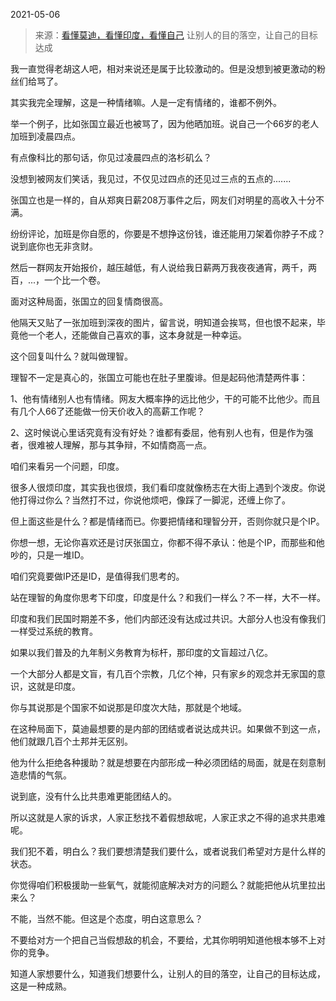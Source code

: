 2021-05-06

> 来源：[看懂莫迪，看懂印度，看懂自己](http://mp.weixin.qq.com/s?__biz=MzU3NDc5Nzc0NQ==&mid=2247502652&idx=2&sn=17817e9fb130d4e5f9e905a1a74505d9&chksm=fd2e69e2ca59e0f4ff0822f20ffee109e69f94873da79b28dca470b1d14a75c27ff62ef044a0&scene=27#wechat_redirect)
> 让别人的目的落空，让自己的目标达成

我一直觉得老胡这人吧，相对来说还是属于比较激动的。但是没想到被更激动的粉丝们给骂了。

  

其实我完全理解，这是一种情绪嘛。人是一定有情绪的，谁都不例外。

  

举一个例子，比如张国立最近也被骂了，因为他晒加班。说自己一个66岁的老人加班到凌晨四点。

  

有点像科比的那句话，你见过凌晨四点的洛杉矶么？

  

没想到被网友们笑话，我见过，不仅见过四点的还见过三点的五点的.......

  

张国立也是一样的，自从郑爽日薪208万事件之后，网友们对明星的高收入十分不满。

  

纷纷评论，加班是你自愿的，你要是不想挣这份钱，谁还能用刀架着你脖子不成？说到底你也无非贪财。

  

然后一群网友开始报价，越压越低，有人说给我日薪两万我夜夜通宵，两千，两百，...，一个比一个卷。  

  

面对这种局面，张国立的回复情商很高。  

  

他隔天又贴了一张加班到深夜的图片，留言说，明知道会挨骂，但也恨不起来，毕竟他一个老人，还能做自己喜欢的事，这本身就是一种幸运。  

  

这个回复叫什么？就叫做理智。  

  

理智不一定是真心的，张国立可能也在肚子里腹诽。但是起码他清楚两件事：  

  

1、他有情绪别人也有情绪。网友大概率挣的远比他少，干的可能不比他少。而且有几个人66了还能做一份天价收入的高薪工作呢？  

  

2、这时候说心里话究竟有没有好处？谁都有委屈，他有别人也有，但是作为强者，很难被人理解，那与其争辩，不如情商高一点。  

  

咱们来看另一个问题，印度。  

  

很多人很烦印度，其实我也很烦，我们看印度就像杨志在大街上遇到个泼皮。你说他打得过你么？当然打不过，你说他烦吧，像踩了一脚泥，还缠上你了。

  

但上面这些是什么？都是情绪而已。你要把情绪和理智分开，否则你就只是个IP。

  

你想一想，无论你喜欢还是讨厌张国立，你都不得不承认：他是个IP，而那些和他吵的，只是一堆ID。

  

咱们究竟要做IP还是ID，是值得我们思考的。

  

站在理智的角度你思考下印度，印度是什么？和我们一样么？不一样，大不一样。

  

印度和我们民国时期差不多，他们内部还没有达成过共识。大部分人也没有像我们一样受过系统的教育。

  

如果以我们普及的九年制义务教育为标杆，那印度的文盲超过八亿。

  

一个大部分人都是文盲，有几百个宗教，几亿个神，只有家乡的观念并无家国的意识，这就是印度。

  

你与其说那是个国家不如说那是印度次大陆，那就是个地域。

  

在这种局面下，莫迪最想要的是内部的团结或者说达成共识。如果做不到这一点，他们就跟几百个土邦并无区别。

  

他为什么拒绝各种援助？就是想要在内部形成一种必须团结的局面，就是在刻意制造悲情的气氛。

  

说到底，没有什么比共患难更能团结人的。

  

所以这就是人家的诉求，人家正愁找不着假想敌呢，人家正求之不得的追求共患难呢。

  

我们犯不着，明白么？我们要想清楚我们要什么，或者说我们希望对方是什么样的状态。

  

你觉得咱们积极援助一些氧气，就能彻底解决对方的问题么？就能把他从坑里拉出来么？

  

不能，当然不能。但这是个态度，明白这意思么？

  

不要给对方一个把自己当假想敌的机会，不要给，尤其你明明知道他根本够不上对你的竞争。

  

知道人家想要什么，知道我们想要什么，让别人的目的落空，让自己的目标达成，这是一种成熟。

